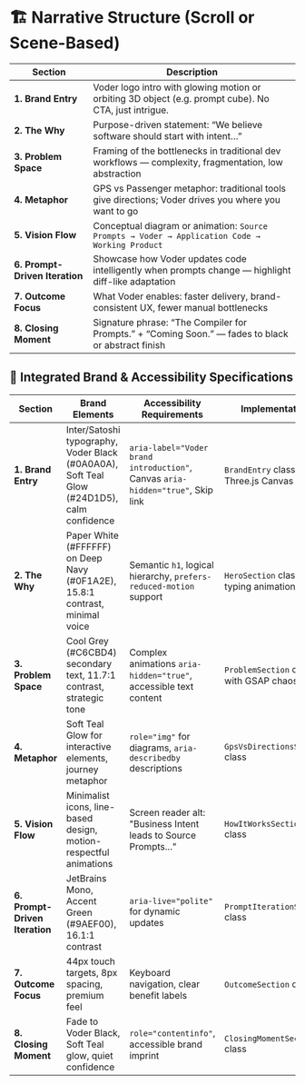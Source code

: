 # 🏗️ Narrative Structure (Scroll or Scene-Based)

| Section                        | Description                                                                                           |
| ------------------------------ | ----------------------------------------------------------------------------------------------------- |
| **1. Brand Entry**             | Voder logo intro with glowing motion or orbiting 3D object (e.g. prompt cube). No CTA, just intrigue. |
| **2. The Why**                 | Purpose-driven statement: “We believe software should start with intent…”                             |
| **3. Problem Space**           | Framing of the bottlenecks in traditional dev workflows — complexity, fragmentation, low abstraction  |
| **4. Metaphor**                | GPS vs Passenger metaphor: traditional tools give directions; Voder drives you where you want to go   |
| **5. Vision Flow**             | Conceptual diagram or animation: `Source Prompts → Voder → Application Code → Working Product`        |
| **6. Prompt-Driven Iteration** | Showcase how Voder updates code intelligently when prompts change — highlight diff-like adaptation    |
| **7. Outcome Focus**           | What Voder enables: faster delivery, brand-consistent UX, fewer manual bottlenecks                    |
| **8. Closing Moment**          | Signature phrase: “The Compiler for Prompts.” + “Coming Soon.” — fades to black or abstract finish    |

## 🎨 Integrated Brand & Accessibility Specifications

| Section                        | Brand Elements                                                                             | Accessibility Requirements                                                      | Implementation                          |
| ------------------------------ | ------------------------------------------------------------------------------------------ | ------------------------------------------------------------------------------- | --------------------------------------- |
| **1. Brand Entry**             | Inter/Satoshi typography, Voder Black (#0A0A0A), Soft Teal Glow (#24D1D5), calm confidence | `aria-label="Voder brand introduction"`, Canvas `aria-hidden="true"`, Skip link | `BrandEntry` class with Three.js Canvas |
| **2. The Why**                 | Paper White (#FFFFFF) on Deep Navy (#0F1A2E), 15.8:1 contrast, minimal voice               | Semantic `h1`, logical hierarchy, `prefers-reduced-motion` support              | `HeroSection` class with typing animation |
| **3. Problem Space**           | Cool Grey (#C6CBD4) secondary text, 11.7:1 contrast, strategic tone                        | Complex animations `aria-hidden="true"`, accessible text content                | `ProblemSection` class with GSAP chaos    |
| **4. Metaphor**                | Soft Teal Glow for interactive elements, journey metaphor                                  | `role="img"` for diagrams, `aria-describedby` descriptions                      | `GpsVsDirectionsSection` class            |
| **5. Vision Flow**             | Minimalist icons, line-based design, motion-respectful animations                          | Screen reader alt: "Business Intent leads to Source Prompts..."                 | `HowItWorksSection` class                 |
| **6. Prompt-Driven Iteration** | JetBrains Mono, Accent Green (#9AEF00), 16.1:1 contrast                                    | `aria-live="polite"` for dynamic updates                                        | `PromptIterationSection` class            |
| **7. Outcome Focus**           | 44px touch targets, 8px spacing, premium feel                                              | Keyboard navigation, clear benefit labels                                       | `OutcomeSection` class                    |
| **8. Closing Moment**          | Fade to Voder Black, Soft Teal glow, quiet confidence                                      | `role="contentinfo"`, accessible brand imprint                                  | `ClosingMomentSection` class              |
